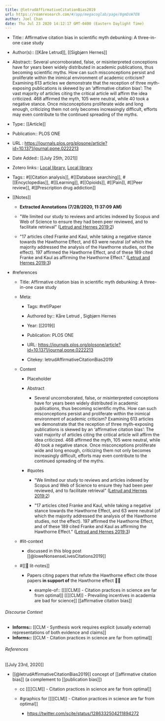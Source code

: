 ```yaml
---
title: @letrudAffirmativeCitationBias2019
url: https://roamresearch.com/#/app/megacoglab/page/8gmDsW7EN
author: Joel Chan
date: Thu Jul 23 2020 14:12:17 GMT-0400 (Eastern Daylight Time)
---
```


- Title:: Affirmative citation bias in scientific myth debunking: A three-in-one case study
- Author(s):: [[Kåre Letrud]], [[Sigbjørn Hernes]]
- Abstract:: Several uncorroborated, false, or misinterpreted conceptions have for years been widely distributed in academic publications, thus becoming scientific myths. How can such misconceptions persist and proliferate within the inimical environment of academic criticism? Examining 613 articles we demonstrate that the reception of three myth-exposing publications is skewed by an ‘affirmative citation bias’: The vast majority of articles citing the critical article will affirm the idea criticized. 468 affirmed the myth, 105 were neutral, while 40 took a negative stance. Once misconceptions proliferate wide and long enough, criticizing them not only becomes increasingly difficult, efforts may even contribute to the continued spreading of the myths.
- Type:: [[Article]]
- Publication:: PLOS ONE
- URL : https://journals.plos.org/plosone/article?id=10.1371/journal.pone.0222213
- Date Added:: [[July 25th, 2021]]
- Zotero links:: [Local library](zotero://select/groups/2451508/items/W3STXFIG), [Local library](https://www.zotero.org/groups/2451508/items/W3STXFIG)
- Tags:: #[[Citation analysis]], #[[Database searching]], #[[Encyclopedias]], #[[Learning]], #[[Opioids]], #[[Pain]], #[[Peer review]], #[[Prescription drug addiction]]
- [[Notes]]

    - **Extracted Annotations (7/28/2020, 11:37:09 AM)**

    - "We limited our study to reviews and articles indexed by Scopus and Web of Science to ensure they had been peer reviewed, and to facilitate retrieval" ([Letrud and Hernes 2019:2](zotero://open-pdf/library/items/39NHQEGU?page=2))

    - "17 articles cited Franke and Kaul, while taking a negative stance towards the Hawthorne Effect, and 63 were neutral (of which the majority addressed the analysis of the Hawthorne studies, not the effect). 197 affirmed the Hawthorne Effect, and of these 189 cited Franke and Kaul as affirming the Hawthorne Effect." ([Letrud and Hernes 2019:3](zotero://open-pdf/library/items/39NHQEGU?page=3))
- #references

    - Title: Affirmative citation bias in scientific myth debunking: A three-in-one case study

    - Meta:

        - Tags: #ref/Paper

        - Authored by::  Kåre Letrud ,  Sigbjørn Hernes

        - Year: [[2019]]

        - Publication: PLOS ONE

        - URL: https://journals.plos.org/plosone/article?id=10.1371/journal.pone.0222213

        - Citekey: letrudAffirmativeCitationBias2019

    - Content

        - Placeholder

        - Abstract

            - Several uncorroborated, false, or misinterpreted conceptions have for years been widely distributed in academic publications, thus becoming scientific myths. How can such misconceptions persist and proliferate within the inimical environment of academic criticism? Examining 613 articles we demonstrate that the reception of three myth-exposing publications is skewed by an ‘affirmative citation bias’: The vast majority of articles citing the critical article will affirm the idea criticized. 468 affirmed the myth, 105 were neutral, while 40 took a negative stance. Once misconceptions proliferate wide and long enough, criticizing them not only becomes increasingly difficult, efforts may even contribute to the continued spreading of the myths.

        - #quotes

            - "We limited our study to reviews and articles indexed by Scopus and Web of Science to ensure they had been peer reviewed, and to facilitate retrieval" ([Letrud and Hernes 2019:2](zotero://open-pdf/library/items/39NHQEGU?page=2))

            - "17 articles cited Franke and Kaul, while taking a negative stance towards the Hawthorne Effect, and 63 were neutral (of which the majority addressed the analysis of the Hawthorne studies, not the effect). 197 affirmed the Hawthorne Effect, and of these 189 cited Franke and Kaul as affirming the Hawthorne Effect." ([Letrud and Hernes 2019:3](zotero://open-pdf/library/items/39NHQEGU?page=3))

    - #lit-context

        - discussed in this blog post [[@loweNonsenseLivesCitations2019]]

    - #[[📝 lit-notes]]

        - Papers citing papers that refute the Hawthorne effect cite those papers **in support of** the Hawthorne effect 🤦‍♂️

            - example-of:: [[[[CLM]] - Citation practices in science are far from optimal]] [[[[CLM]] - Prevailing incentives in academia are bad for science]] [[affirmative citation bias]]

###### Discourse Context

- **Informs::** [[CLM - Synthesis work requires explicit (usually external) representations of both evidence and claims]]
- **Informs::** [[CLM - Citation practices in science are far from optimal]]

###### References

[[July 23rd, 2020]]

- [[@letrudAffirmativeCitationBias2019]] concept of [[affirmative citation bias]] (a complement to [[publication bias]])

    - cc [[[[CLM]] - Citation practices in science are far from optimal]]

    - #graphics for [[[[CLM]] - Citation practices in science are far from optimal]]

        - https://twitter.com/scite/status/1286332504211894272
